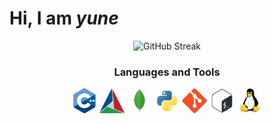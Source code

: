 # Hi, I am *yune*

<div class ="stats" align="center">

![GitHub Streak](https://streak-stats.demolab.com?user=Assyyn&theme=catppuccin-macchiato&border_radius=10&fire=ED8796&sideLabels=CAD3F5&stroke=F5BDE6&background=45%2C24273A%2C181926&border=B7BDF8&ring=EE99A0)

<p>
  <h3>Languages and Tools</h3>  
    <a href="https://isocpp.org/" target="_blank" rel="noreferrer"><img width="40" height="40" src="https://raw.githubusercontent.com/devicons/devicon/master/icons/cplusplus/cplusplus-original.svg" alt="C++" /></a>
    <a href="https://cmake.org/" target="_blank" rel="noreferrer"><img width="40" height="40" src="https://raw.githubusercontent.com/devicons/devicon/master/icons/cmake/cmake-original.svg" alt="CMake" /></a>
    <a href="https://www.mongodb.com/" target="_blank" rel="noreferrer"><img width="40" height="40" src="https://raw.githubusercontent.com/devicons/devicon/master/icons/mongodb/mongodb-original.svg" alt="MongoDB" /></a>  
    <a href="https://www.python.org/" target="_blank" rel="noreferrer"><img width="40" height="40" src="https://raw.githubusercontent.com/devicons/devicon/master/icons/python/python-original.svg" alt="Python" /></a>  
    <a href="https://git-scm.com/" target="_blank" rel="noreferrer"><img width="40" height="40" src="https://raw.githubusercontent.com/devicons/devicon/master/icons/git/git-original.svg" alt="Git" /></a> 
    <a href="https://www.gnu.org/software/bash/" target="_blank" rel="noreferrer"><img width="40" height="40" src="https://raw.githubusercontent.com/devicons/devicon/master/icons/bash/bash-original.svg" alt="Bash" /></a>  
    <a href="https://www.linux.org/" target="_blank" rel="noreferrer"><img width="40" height="40" src="https://raw.githubusercontent.com/devicons/devicon/master/icons/linux/linux-original.svg" alt="Linux" /></a>    
</p>

</div>
